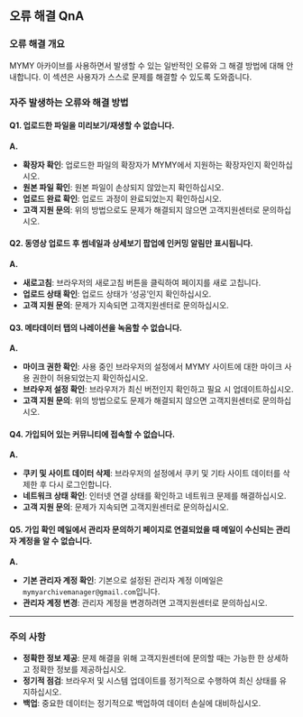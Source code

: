 ## 오류 해결 QnA

### 오류 해결 개요

MYMY 아카이브를 사용하면서 발생할 수 있는 일반적인 오류와 그 해결 방법에 대해 안내합니다. 이 섹션은 사용자가 스스로 문제를 해결할 수 있도록 도와줍니다.

### 자주 발생하는 오류와 해결 방법

#### Q1. 업로드한 파일을 미리보기/재생할 수 없습니다.
**A.**
- **확장자 확인**: 업로드한 파일의 확장자가 MYMY에서 지원하는 확장자인지 확인하십시오.
- **원본 파일 확인**: 원본 파일이 손상되지 않았는지 확인하십시오.
- **업로드 완료 확인**: 업로드 과정이 완료되었는지 확인하십시오.
- **고객 지원 문의**: 위의 방법으로도 문제가 해결되지 않으면 고객지원센터로 문의하십시오.

#### Q2. 동영상 업로드 후 썸네일과 상세보기 팝업에 인커밍 알림만 표시됩니다.
**A.**
- **새로고침**: 브라우저의 새로고침 버튼을 클릭하여 페이지를 새로 고칩니다.
- **업로드 상태 확인**: 업로드 상태가 ‘성공’인지 확인하십시오.
- **고객 지원 문의**: 문제가 지속되면 고객지원센터로 문의하십시오.

#### Q3. 메타데이터 탭의 나레이션을 녹음할 수 없습니다.
**A.**
- **마이크 권한 확인**: 사용 중인 브라우저의 설정에서 MYMY 사이트에 대한 마이크 사용 권한이 허용되었는지 확인하십시오.
- **브라우저 설정 확인**: 브라우저가 최신 버전인지 확인하고 필요 시 업데이트하십시오.
- **고객 지원 문의**: 위의 방법으로도 문제가 해결되지 않으면 고객지원센터로 문의하십시오.

#### Q4. 가입되어 있는 커뮤니티에 접속할 수 없습니다.
**A.**
- **쿠키 및 사이트 데이터 삭제**: 브라우저의 설정에서 쿠키 및 기타 사이트 데이터를 삭제한 후 다시 로그인합니다.
- **네트워크 상태 확인**: 인터넷 연결 상태를 확인하고 네트워크 문제를 해결하십시오.
- **고객 지원 문의**: 문제가 지속되면 고객지원센터로 문의하십시오.

#### Q5. 가입 확인 메일에서 관리자 문의하기 페이지로 연결되었을 때 메일이 수신되는 관리자 계정을 알 수 없습니다.
**A.**
- **기본 관리자 계정 확인**: 기본으로 설정된 관리자 계정 이메일은 `mymyarchivemanager@gmail.com`입니다.
- **관리자 계정 변경**: 관리자 계정을 변경하려면 고객지원센터로 문의하십시오.


----

### 주의 사항

- **정확한 정보 제공**: 문제 해결을 위해 고객지원센터에 문의할 때는 가능한 한 상세하고 정확한 정보를 제공하십시오.
- **정기적 점검**: 브라우저 및 시스템 업데이트를 정기적으로 수행하여 최신 상태를 유지하십시오.
- **백업**: 중요한 데이터는 정기적으로 백업하여 데이터 손실에 대비하십시오.
